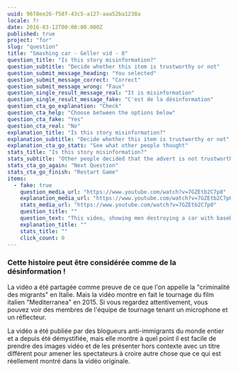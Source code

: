 ```yaml
---
uuid: 96f8ee26-f58f-43c5-a127-aaa52ba1238a
locale: fr
date: 2016-03-12T00:00:00.000Z
published: true
project: "for"
slug: "question"
title: "Smashing car - Geller vid - 8"
question_title: "Is this story misinformation?"
question_subtitle: "Decide whether this item is trustworthy or not"
question_submit_message_heading: "You selected"
question_submit_message_correct: "Correct"
question_submit_message_wrong: "Faux"
question_single_result_message_real: "It is misinformation"
question_single_result_message_fake: "C'est de la désinformation"
question_cta_go_explanation: "Check"
question_cta_help: "Choose between the options below"
question_cta_fake: "Yes"
question_cta_real: "No"
explanation_title: "Is this story misinformation?"
explanation_subtitle: "Decide whether this item is trustworthy or not"
explanation_cta_go_stats: "See what other people thought"
stats_title: "Is this story misinformation?"
stats_subtitle: "Other people decided that the advert is not trustworthy"
stats_cta_go_again: "Next Question"
stats_cta_go_finish: "Restart Game"
items:
  - fake: true
    question_media_url: "https://www.youtube.com/watch?v=7GZEtb2C7p0"
    explanation_media_url: "https://www.youtube.com/watch?v=7GZEtb2C7p0"
    stats_media_url: "https://www.youtube.com/watch?v=7GZEtb2C7p0"
    question_title: ""
    question_text: "This video, showing men destroying a car with baseball bats, was posted on YouTube with a title that reads 'Angry immigrants attack a police car'."
    explanation_title: ""
    stats_title: ""
    click_count: 0
---
```

### Cette histoire peut être considérée comme de la désinformation !

La vidéo a été partagée comme preuve de ce que l'on appelle la "criminalité des migrants" en Italie. Mais la vidéo montre en fait le tournage du film italien "Mediterranea" en 2015. Si vous regardez attentivement, vous pouvez voir des membres de l'équipe de tournage tenant un microphone et un réflecteur.

La vidéo a été publiée par des blogueurs anti-immigrants du monde entier et a depuis été démystifiée, mais elle montre à quel point il est facile de prendre des images vidéo et de les présenter hors contexte avec un titre différent pour amener les spectateurs à croire autre chose que ce qui est réellement montré dans la vidéo originale.

